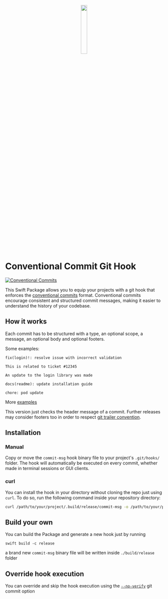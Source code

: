 <p align="center">
  <img width="20%" src="https://github.com/antoniopantaleo/conventional-commit-hook/assets/46167308/05f9e0e1-23ae-42a6-9f5a-cfb58674f716"/>
</p>

# Conventional Commit Git Hook

[![Conventional Commits](https://img.shields.io/badge/Conventional%20Commits-1.0.0-%23FE5196?logo=conventionalcommits&logoColor=white)](https://conventionalcommits.org)

This Swift Package allows you to equip your projects with a git hook that enforces the
[conventional commits](https://www.conventionalcommits.org) format. 
Conventional commits encourage consistent and structured commit messages,
making it easier to understand the history of your codebase.

## How it works

Each commit has to be structured with a type, an optional scope, a message, an optional body and optional footers.

Some examples:

```
fix(login)!: resolve issue with incorrect validation

This is related to ticket #12345

An update to the login library was made
```

```
docs(readme): update installation guide
```

```
chore: pod update
```

More [examples](https://www.conventionalcommits.org/en/v1.0.0/#examples)


This version just checks the header message of a commit. Further releases may consider footers 
too in order to respect [git trailer convention](https://git-scm.com/docs/git-interpret-trailers).

## Installation

### Manual

Copy or move the `commit-msg` hook binary file to your project's `.git/hooks/` folder.
The hook will automatically be executed on every commit, whether made in terminal sessions or GUI clients.

### curl

You can install the hook in your directory without cloning the repo just using `curl`. 
To do so, run the following command inside your repository directory:

```bash
curl /path/to/your/project/.build/release/commit-msg -o /path/to/your/project/.git/hooks/commit-msg
```

## Build your own

You can build the Package and generate a new hook just by running

```
swift build -c release
```

a brand new `commit-msg` binary file will be written inside `./build/release` folder

## Override hook execution

You can override and skip the hook execution using the [`--no-verify`](https://git-scm.com/docs/git-commit#Documentation/git-commit.txt---no-verify) git commit option
